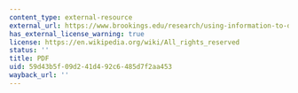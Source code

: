 ```yaml
---
content_type: external-resource
external_url: https://www.brookings.edu/research/using-information-to-drive-change-new-ways-of-moving-markets/
has_external_license_warning: true
license: https://en.wikipedia.org/wiki/All_rights_reserved
status: ''
title: PDF
uid: 59d43b5f-09d2-41d4-92c6-485d7f2aa453
wayback_url: ''
---
```

